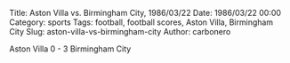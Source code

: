 Title: Aston Villa vs. Birmingham City, 1986/03/22
Date: 1986/03/22 00:00
Category: sports
Tags: football, football scores, Aston Villa, Birmingham City
Slug: aston-villa-vs-birmingham-city
Author: carbonero


Aston Villa 0 - 3 Birmingham City
